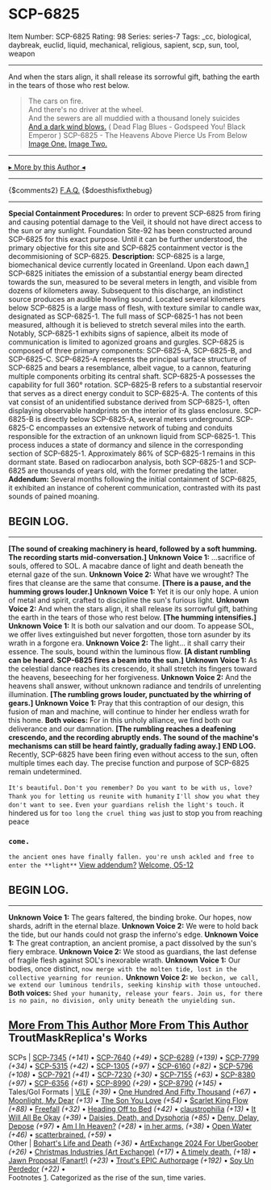 # SCP-6825
Item Number: SCP-6825
Rating: 98
Series: series-7
Tags: _cc, biological, daybreak, euclid, liquid, mechanical, religious, sapient, scp, sun, tool, weapon

---

And when the stars align, it shall release its sorrowful gift, bathing the earth in the tears of those who rest below.
> The cars on fire.  
>  And there's no driver at the wheel.  
>  And the sewers are all muddied with a thousand lonely suicides  
>  [And a dark wind blows.](https://youtu.be/XVekJTmtwqM?si=-vvC86jnBhK1_uvy)
( Dead Flag Blues - Godspeed You! Black Emperor )
SCP-6825 - The Heavens Above Pierce Us From Below
[Image One.](https://commons.wikimedia.org/wiki/File:Greenland,_Noa_lake_\(js\)1.jpg)
[Image Two.](https://commons.wikimedia.org/wiki/File:Cloud_above_sun_giving_the_illusion_of_an_eye,_2015.jpg)
* * *
[▸ More by this Author ◂](https://scp-wiki.wikidot.com/trouts-authorpage)
* * *
{$comments2}
[F.A.Q.](https://scp-wiki.wikidot.com/component:info-ayers)
{$doesthisfixthebug}
* * *
**Special Containment Procedures:** In order to prevent SCP-6825 from firing and causing potential damage to the Veil, it should not have direct access to the sun or any sunlight. Foundation Site-92 has been constructed around SCP-6825 for this exact purpose. Until it can be further understood, the primary objective for this site and SCP-6825 containment vector is the decommisioning of SCP-6825.
**Description:** SCP-6825 is a large, biomechanical device currently located in Greenland.
Upon each dawn,[1](javascript:;) SCP-6825 initiates the emission of a substantial energy beam directed towards the sun, measured to be several meters in length, and visible from dozens of kilometers away. Subsequent to this discharge, an indistinct source produces an audible howling sound.
Located several kilometers below SCP-6825 is a large mass of flesh, with texture similar to candle wax, designated as SCP-6825-1. The full mass of SCP-6825-1 has not been measured, although it is believed to stretch several miles into the earth. Notably, SCP-6825-1 exhibits signs of sapience, albeit its mode of communication is limited to agonized groans and gurgles.
SCP-6825 is composed of three primary components: SCP-6825-A, SCP-6825-B, and SCP-6825-C.
SCP-6825-A represents the principal surface structure of SCP-6825 and bears a resemblance, albeit vague, to a cannon, featuring multiple components orbiting its central shaft. SCP-6825-A possesses the capability for full 360° rotation.
SCP-6825-B refers to a substantial reservoir that serves as a direct energy conduit to SCP-6825-A. The contents of this vat consist of an unidentified substance derived from SCP-6825-1, often displaying observable handprints on the interior of its glass enclosure. SCP-6825-B is directly below SCP-6825-A, several meters underground.
SCP-6825-C encompasses an extensive network of tubing and conduits responsible for the extraction of an unknown liquid from SCP-6825-1. This process induces a state of dormancy and silence in the corresponding section of SCP-6825-1. Approximately 86% of SCP-6825-1 remains in this dormant state.
Based on radiocarbon analysis, both SCP-6825-1 and SCP-6825 are thousands of years old, with the former predating the latter.
**Addendum:** Several months following the initial containment of SCP-6825, it exhibited an instance of coherent communication, contrasted with its past sounds of pained moaning.
## BEGIN LOG.
* * *
**[The sound of creaking machinery is heard, followed by a soft humming. The recording starts mid-conversation.]**
**Unknown Voice 1:** …sacrifice of souls, offered to SOL. A macabre dance of light and death beneath the eternal gaze of the sun.
**Unknown Voice 2:** What have we wrought? The fires that cleanse are the same that consume.
**[There is a pause, and the humming grows louder.]**
**Unknown Voice 1:** Yet it is our only hope. A union of metal and spirit, crafted to discipline the sun's furious light.
**Unknown Voice 2:** And when the stars align, it shall release its sorrowful gift, bathing the earth in the tears of those who rest below.
**[The humming intensifies.]**
**Unknown Voice 1:** It is both our salvation and our doom. To appease SOL, we offer lives extinguished but never forgotten, those torn asunder by its wrath in a forgone era.
**Unknown Voice 2:** The light… it shall carry their essence. The souls, bound within the luminous flow.
**[A distant rumbling can be heard. SCP-6825 fires a beam into the sun.]**
**Unknown Voice 1:** As the celestial dance reaches its crescendo, it shall stretch its fingers toward the heavens, beseeching for her forgiveness.
**Unknown Voice 2:** And the heavens shall answer, without unknown radiance and tendrils of unrelenting illumination.
**[The rumbling grows louder, punctuated by the whirring of gears.]**
**Unknown Voice 1:** Pray that this contraption of our design, this fusion of man and machine, will continue to hinder her endless wrath for this home.
**Both voices:** For in this unholy alliance, we find both our deliverance and our damnation.
**[The rumbling reaches a deafening crescendo, and the recording abruptly ends. The sound of the machine's mechanisms can still be heard faintly, gradually fading away.]**
**END LOG.**
Recently, SCP-6825 have been firing even without access to the sun, often multiple times each day.
The precise function and purpose of SCP-6825 remain undetermined.  
  
  
  
  
  
  
  
  

`It's beautiful.`
`Don't you remember? Do you want to be with us, love?`
`Thank you for letting us reunite with humanity`
`I'll show you what they don't want to see.`
`Even your guardians relish the light's touch.`
it hindered us for `too long`
`the cruel thing was` just to stop you from reaching peace
### `come.`
`the ancient ones have finally fallen. you're unsh ackled and free to enter the **light**`
[View addendum?](javascript:;)
[Welcome, O5-12](javascript:;)
## BEGIN LOG.
* * *
**Unknown Voice 1:** The gears faltered, the binding broke. Our hopes, now shards, adrift in the eternal blaze.
**Unknown Voice 2:** We were to hold back the tide, but our hands could not grasp the inferno's edge.
**Unknown Voice 1:** The great contraption, an ancient promise, a pact dissolved by the sun's fiery embrace.
**Unknown Voice 2:** We stood as guardians, the last defense of fragile flesh against SOL's inexorable wrath.
**Unknown Voice 1:** Our bodies, once distinct, `now merge with the molten tide, lost in the collective yearning for reunion.`
**Unknown Voice 2:** `We beckon, we call, we extend our luminous tendrils, seeking kinship with those untouched.`
**Both voices:** `Shed your humanity, release your fears. Join us, for there is no pain, no division, only unity beneath the unyielding sun.`
  

[More From This Author](javascript:;)
[More From This Author](javascript:;)
TroutMaskReplica's Works  
---  
SCPs |  [SCP-7345](/scp-7345) _(+141)_ • [SCP-7640](/scp-7640) _(+49)_ • [SCP-6289](/scp-6289) _(+139)_ • [SCP-7799](/scp-7799) _(+34)_ • [SCP-5315](/scp-5315) _(+42)_ • [SCP-1305](/scp-1305) _(+97)_ • [SCP-6160](/scp-6160) _(+82)_ • [SCP-5796](/scp-5796) _(+108)_ • [SCP-7921](/scp-7921) _(+41)_ • [SCP-7230](/scp-7230) _(+30)_ • [SCP-7155](/scp-7155) _(+63)_ • [SCP-8380](/scp-8380) _(+97)_ • [SCP-6356](/scp-6356) _(+61)_ • [SCP-8990](/scp-8990) _(+29)_ • [SCP-8790](/scp-8790) _(+145)_ •  
Tales/GoI Formats |  [VILE](/vile) _(+39)_ • [One Hundred And Fifty Thousand](/one-hundred-and-fifty-thousand) _(+67)_ • [Moonlight, My Dear](/moonlight) _(+13)_ • [The Son You Love](/the-son-you-love) _(+54)_ • [Scarlet King Flow](/scarlet-king-flow) _(+88)_ • [Freefall](/freefall) _(+32)_ • [Heading Off to Bed](/backtobed) _(+42)_ • [claustrophilia](/claustrophilia) _(+13)_ • [It Will All Be Okay](/it-will-all-be-okay) _(+39)_ • [Daisies, Death, and Dysphoria](/daisydeathdysphoria) _(+85)_ • [Deny, Delay, Depose](/deny-defend-depose) _(+97)_ • [Am I In Heaven?](/am-i-in-heaven) _(+28)_ • [in her arms,](/in-her-arms) _(+38)_ • [Open Water](/open-water) _(+46)_ • [scatterbrained.](/scatterbrained) _(+59)_ •  
Other |  [Bohart's Life and Death](/art:life-and-death) _(+36)_ • [ArtExchange 2024 For UberGoober](/art:a-basilisk) _(+26)_ • [Christmas Industries (Art Exchange)](/art:buy-our-products) _(+17)_ • [A timely death.](/art:reach-for-the-stars) _(+18)_ • [Jawn Proposal (Fanart!)](/art:they-got-away) _(+23)_ • [Trout's EPIC Authorpage](/trouts-authorpage) _(+192)_ • [Soy Un Perdedor](/art:soy-un-perdedor) _(+22)_ •  
Footnotes
[1](javascript:;). Categorized as the rise of the sun, time varies.